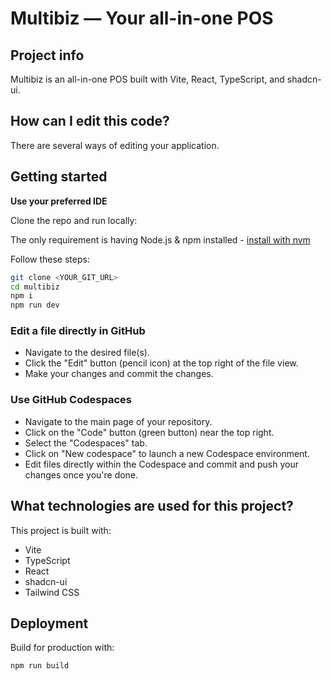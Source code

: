 # Multibiz — Your all-in-one POS

## Project info

Multibiz is an all-in-one POS built with Vite, React, TypeScript, and shadcn-ui.

## How can I edit this code?

There are several ways of editing your application.

## Getting started

**Use your preferred IDE**

Clone the repo and run locally:

The only requirement is having Node.js & npm installed - [install with nvm](https://github.com/nvm-sh/nvm#installing-and-updating)

Follow these steps:

```sh
git clone <YOUR_GIT_URL>
cd multibiz
npm i
npm run dev
```

### Edit a file directly in GitHub

- Navigate to the desired file(s).
- Click the "Edit" button (pencil icon) at the top right of the file view.
- Make your changes and commit the changes.

### Use GitHub Codespaces

- Navigate to the main page of your repository.
- Click on the "Code" button (green button) near the top right.
- Select the "Codespaces" tab.
- Click on "New codespace" to launch a new Codespace environment.
- Edit files directly within the Codespace and commit and push your changes once you're done.

## What technologies are used for this project?

This project is built with:

- Vite
- TypeScript
- React
- shadcn-ui
- Tailwind CSS

## Deployment

Build for production with:

```sh
npm run build
```
